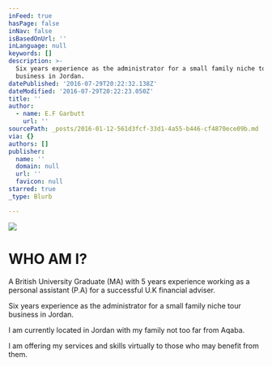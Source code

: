 ```yaml
---
inFeed: true
hasPage: false
inNav: false
isBasedOnUrl: ''
inLanguage: null
keywords: []
description: >-
  Six years experience as the administrator for a small family niche tour
  business in Jordan. 
datePublished: '2016-07-29T20:22:32.138Z'
dateModified: '2016-07-29T20:22:23.050Z'
title: ''
author:
  - name: E.F Garbutt
    url: ''
sourcePath: _posts/2016-01-12-561d3fcf-33d1-4a55-b446-cf4870ece09b.md
via: {}
authors: []
publisher:
  name: ''
  domain: null
  url: ''
  favicon: null
starred: true
_type: Blurb

---
```

![](https://s3-us-west-2.amazonaws.com/the-grid-img/p/ce402d1de8f7495c849759402fd5f0ff16f93194.jpg)

# WHO AM I?

A British University Graduate (MA) with 5 years experience working as a personal assistant (P.A) for a successful U.K financial adviser.

Six years experience as the administrator for a small family niche tour business in Jordan. 

I am currently located in Jordan with my family not too far from Aqaba. 

I am offering my services and skills virtually to those who may benefit from them.